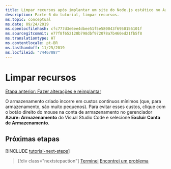 ```yaml
---
title: Limpar recursos após implantar um site do Node.js estático no Azure
description: Parte 6 do tutorial, limpar recursos.
ms.topic: conceptual
ms.date: 09/24/2019
ms.openlocfilehash: cfc777d3e6ee4dbee51f5e580043f6950156101f
ms.sourcegitcommit: e77f8f652128b798dbf972078a7b460ed21fb5f8
ms.translationtype: HT
ms.contentlocale: pt-BR
ms.lasthandoff: 11/25/2019
ms.locfileid: "74467087"
---
```

# <a name="clean-up-resources"></a>Limpar recursos

[Etapa anterior: Fazer alterações e reimplantar](tutorial-vscode-static-website-node-05.md)

O armazenamento criado incorre em custos contínuos mínimos (que, para armazenamento, são muito pequenos). Para evitar esses custos, clique com o botão direito do mouse na conta de armazenamento no gerenciador **Azure: Armazenamento** do Visual Studio Code e selecione **Excluir Conta de Armazenamento**.

## <a name="next-steps"></a>Próximas etapas

[!INCLUDE [tutorial-next-steps](includes/tutorial-next-steps.md)]

> [!div class="nextstepaction"]
> [Terminei](node-howto-create-static-site-jamstack.md) [Encontrei um problema](https://www.research.net/r/PWZWZ52?tutorial=node-deployment-staticwebsite&step=clean-up-resources)
